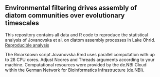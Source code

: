 ## Environmental filtering drives assembly of diatom communities over evolutionary timescales

This repository contains all data and R code to reproduce the statistical analysis of Jovanovska et al. on diatom assembly processes in Lake Ohrid. [Reproducible analysis](https://thauffe.github.io/OhridDiatomAssembly/Jovanovska.html)

The Rmarkdown script Jovanovska.Rmd uses parallel computation with up to 28 CPU cores. Adjust Ncores and Threads arguments according to your machine. Computational resources were provided by the de.NBI Cloud within the German Network for Bioinformatics Infrastructure (de.NBI).
